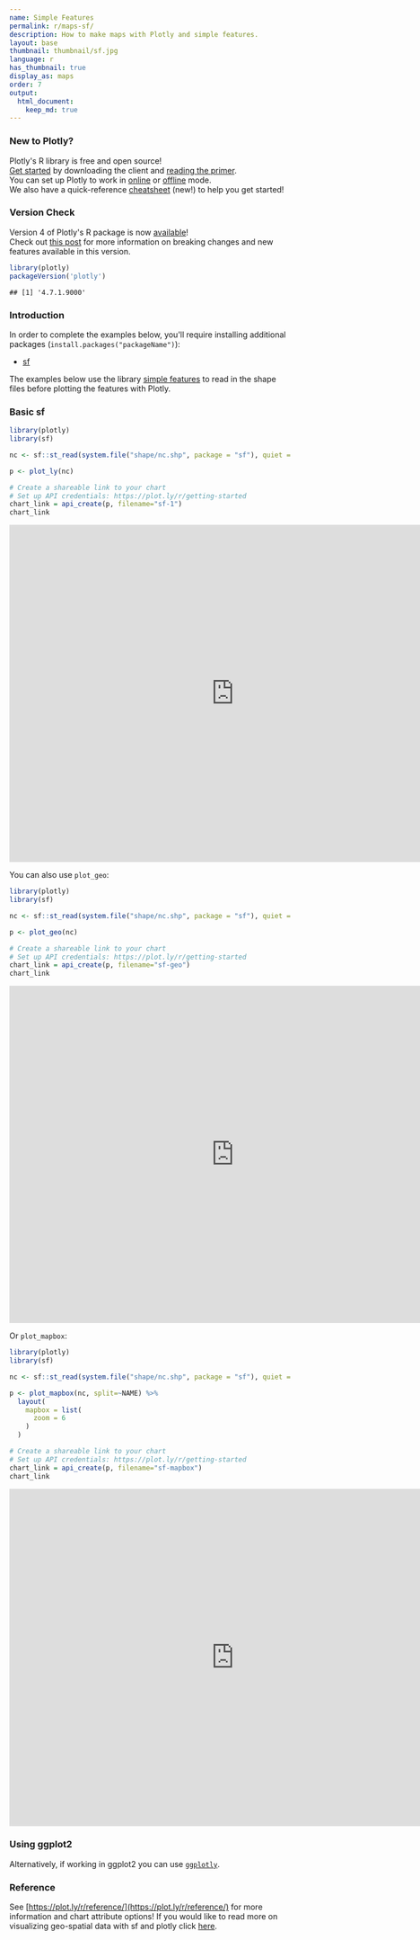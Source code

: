 ```yaml
---
name: Simple Features
permalink: r/maps-sf/
description: How to make maps with Plotly and simple features.
layout: base
thumbnail: thumbnail/sf.jpg
language: r
has_thumbnail: true
display_as: maps
order: 7
output:
  html_document:
    keep_md: true
---
```




### New to Plotly?

Plotly's R library is free and open source!<br>
[Get started](https://plot.ly/r/getting-started/) by downloading the client and [reading the primer](https://plot.ly/r/getting-started/).<br>
You can set up Plotly to work in [online](https://plot.ly/r/getting-started/#hosting-graphs-in-your-online-plotly-account) or [offline](https://plot.ly/r/offline/) mode.<br>
We also have a quick-reference [cheatsheet](https://images.plot.ly/plotly-documentation/images/r_cheat_sheet.pdf) (new!) to help you get started!

### Version Check

Version 4 of Plotly's R package is now [available](https://plot.ly/r/getting-started/#installation)!<br>
Check out [this post](http://moderndata.plot.ly/upgrading-to-plotly-4-0-and-above/) for more information on breaking changes and new features available in this version.


```r
library(plotly)
packageVersion('plotly')
```

```
## [1] '4.7.1.9000'
```

### Introduction

In order to complete the examples below, you'll require installing additional packages (`install.packages("packageName")`):
- [sf](https://github.com/r-spatial/sf)

The examples below use the library [simple features](https://r-spatial.github.io/sf/) to read in the shape files before plotting the features with Plotly.

### Basic sf 


```r
library(plotly)
library(sf)

nc <- sf::st_read(system.file("shape/nc.shp", package = "sf"), quiet = TRUE)

p <- plot_ly(nc)

# Create a shareable link to your chart
# Set up API credentials: https://plot.ly/r/getting-started
chart_link = api_create(p, filename="sf-1")
chart_link
```

<iframe src="https://plot.ly/~RPlotBot/5439.embed" width="800" height="600" id="igraph" scrolling="no" seamless="seamless" frameBorder="0"> </iframe>

You can also use `plot_geo`:


```r
library(plotly)
library(sf)

nc <- sf::st_read(system.file("shape/nc.shp", package = "sf"), quiet = TRUE)

p <- plot_geo(nc)

# Create a shareable link to your chart
# Set up API credentials: https://plot.ly/r/getting-started
chart_link = api_create(p, filename="sf-geo")
chart_link
```

<iframe src="https://plot.ly/~RPlotBot/5441.embed" width="800" height="600" id="igraph" scrolling="no" seamless="seamless" frameBorder="0"> </iframe>

Or `plot_mapbox`:


```r
library(plotly)
library(sf)

nc <- sf::st_read(system.file("shape/nc.shp", package = "sf"), quiet = TRUE)

p <- plot_mapbox(nc, split=~NAME) %>%
  layout(
    mapbox = list(
      zoom = 6
    )
  )

# Create a shareable link to your chart
# Set up API credentials: https://plot.ly/r/getting-started
chart_link = api_create(p, filename="sf-mapbox")
chart_link
```

<iframe src="https://plot.ly/~RPlotBot/5443.embed" width="800" height="600" id="igraph" scrolling="no" seamless="seamless" frameBorder="0"> </iframe>

### Using ggplot2

Alternatively, if working in ggplot2 you can use [`ggplotly`](https://plot.ly/ggplot2/maps-sf/).

### Reference

See [https://plot.ly/r/reference/](https://plot.ly/r/reference/) for more information and chart attribute options! If you would like to read more on visualizing geo-spatial data with sf and plotly click [here](https://blog.cpsievert.me/2018/03/30/visualizing-geo-spatial-data-with-sf-and-plotly/).
